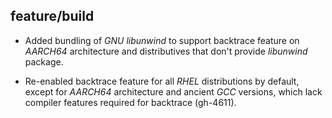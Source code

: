 ## feature/build

* Added bundling of _GNU libunwind_ to support backtrace feature on
  _AARCH64_ architecture and distributives that don't provide _libunwind_
  package.

* Re-enabled backtrace feature for all _RHEL_ distributions by default, except
  for _AARCH64_ architecture and ancient _GCC_ versions, which lack compiler
  features required for backtrace (gh-4611).
